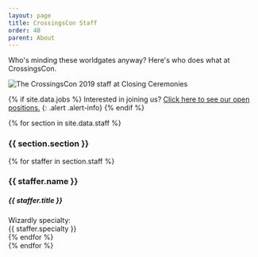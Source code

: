 ```yaml
---
layout: page
title: CrossingsCon Staff
order: 40
parent: About
---
```


Who's minding these worldgates anyway? Here's who does what at CrossingsCon.

<div class="row mb-3">
  <div class="col"><img src="{{ site.baseurl }}/images/from2019/staff-photo.jpg" class="img-fluid" alt="The CrossingsCon 2019 staff at Closing Ceremonies"></div>
</div>

{% if site.data.jobs %}
Interested in joining us? [Click here to see our open positions.]({{site.baseurl}}/badges/volunteering)
{: .alert .alert-info}
{% endif %}

{% for section in site.data.staff %}
<div class="row mt-4">
  <h3 class="col-12">{{ section.section }}</h3>
</div>
<div class="row">
  {% for staffer in section.staff %}
  <div class="col-12 col-md-6 p-3">
    <div class="card">
      <div class="card-body">
        <h3 class="card-title">{{ staffer.name }}</h3>
        <h5 class="card-title">{{ staffer.title }}</h5>
        <div class="card-text text-muted">Wizardly specialty:<br/>{{ staffer.specialty }}</div>
      </div>
    </div>
  </div>
  {% endfor %}
</div>
{% endfor %}
